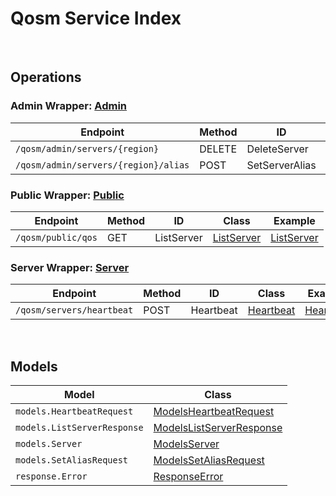 # Qosm Service Index

&nbsp;  

## Operations

### Admin Wrapper:  [Admin](../src/main/java/net/accelbyte/sdk/api/qosm/wrappers/Admin.java)
| Endpoint | Method | ID | Class | Example |
|---|---|---|---|---|
| `/qosm/admin/servers/{region}` | DELETE | DeleteServer | [DeleteServer](../src/main/java/net/accelbyte/sdk/api/qosm/operations/admin/DeleteServer.java) | [DeleteServer](../samples/cli/src/main/java/net/accelbyte/sdk/cli/api/qosm/admin/DeleteServer.java) |
| `/qosm/admin/servers/{region}/alias` | POST | SetServerAlias | [SetServerAlias](../src/main/java/net/accelbyte/sdk/api/qosm/operations/admin/SetServerAlias.java) | [SetServerAlias](../samples/cli/src/main/java/net/accelbyte/sdk/cli/api/qosm/admin/SetServerAlias.java) |

### Public Wrapper:  [Public](../src/main/java/net/accelbyte/sdk/api/qosm/wrappers/Public.java)
| Endpoint | Method | ID | Class | Example |
|---|---|---|---|---|
| `/qosm/public/qos` | GET | ListServer | [ListServer](../src/main/java/net/accelbyte/sdk/api/qosm/operations/public_/ListServer.java) | [ListServer](../samples/cli/src/main/java/net/accelbyte/sdk/cli/api/qosm/public_/ListServer.java) |

### Server Wrapper:  [Server](../src/main/java/net/accelbyte/sdk/api/qosm/wrappers/Server.java)
| Endpoint | Method | ID | Class | Example |
|---|---|---|---|---|
| `/qosm/servers/heartbeat` | POST | Heartbeat | [Heartbeat](../src/main/java/net/accelbyte/sdk/api/qosm/operations/server/Heartbeat.java) | [Heartbeat](../samples/cli/src/main/java/net/accelbyte/sdk/cli/api/qosm/server/Heartbeat.java) |


&nbsp;  

## Models

| Model | Class |
|---|---|
| `models.HeartbeatRequest` | [ModelsHeartbeatRequest](../src/main/java/net/accelbyte/sdk/api/qosm/models/ModelsHeartbeatRequest.java) |
| `models.ListServerResponse` | [ModelsListServerResponse](../src/main/java/net/accelbyte/sdk/api/qosm/models/ModelsListServerResponse.java) |
| `models.Server` | [ModelsServer](../src/main/java/net/accelbyte/sdk/api/qosm/models/ModelsServer.java) |
| `models.SetAliasRequest` | [ModelsSetAliasRequest](../src/main/java/net/accelbyte/sdk/api/qosm/models/ModelsSetAliasRequest.java) |
| `response.Error` | [ResponseError](../src/main/java/net/accelbyte/sdk/api/qosm/models/ResponseError.java) |
